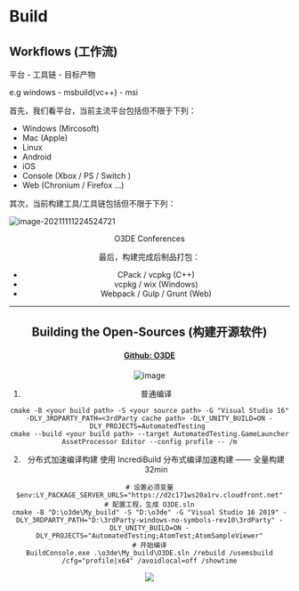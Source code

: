 # Build



## Workflows (工作流)

平台 - 工具链 - 目标产物

e.g windows - msbuild(vc++) - msi 

首先，我们看平台，当前主流平台包括但不限于下列：

- Windows (Mircosoft) 
- Mac (Apple)
- Linux
- Android
- iOS 
- Console (Xbox / PS / Switch )
- Web (Chronium / Firefox ...)

其次，当前构建工具/工具链包括但不限于下列：

![image-20211111224524721](C:\Users\lz123\AppData\Roaming\Typora\typora-user-images\image-20211111224524721.png)

<center>O3DE Conferences<center/>

最后，构建完成后制品打包：

- CPack / vcpkg (C++)
- vcpkg / wix (Windows)
- Webpack / Gulp / Grunt (Web)

---

## Building the Open-Sources (构建开源软件)

#### [Github: O3DE](https://github.com/o3de/o3de)

![image](https://user-images.githubusercontent.com/11768073/141129945-e8408469-7252-4913-9014-116720fd09d1.png)

1. 普通编译

```shell
cmake -B <your build path> -S <your source path> -G "Visual Studio 16" -DLY_3RDPARTY_PATH=<3rdParty cache path> -DLY_UNITY_BUILD=ON -DLY_PROJECTS=AutomatedTesting 
cmake --build <your build path> --target AutomatedTesting.GameLauncher AssetProcessor Editor --config profile -- /m
```

2. 分布式加速编译构建
使用 IncrediBuild 分布式编译加速构建 —— 全量构建 32min

```
# 设置必须变量
$env:LY_PACKAGE_SERVER_URLS="https://d2c171ws20a1rv.cloudfront.net"
# 配置工程，生成 O3DE.sln
cmake -B "D:\o3de\My_build" -S "D:\o3de" -G "Visual Studio 16 2019" -DLY_3RDPARTY_PATH="D:\3rdParty-windows-no-symbols-rev10\3rdParty" -DLY_UNITY_BUILD=ON -DLY_PROJECTS="AutomatedTesting;AtomTest;AtomSampleViewer"
# 开始编译
BuildConsole.exe .\o3de\My_build\O3DE.sln /rebuild /usemsbuild /cfg="profile|x64" /avoidlocal=off /showtime
```

![](https://wx2.sinaimg.cn/mw2000/61662705gy1gw95mg6tanj219m0q8qsd.jpg)
